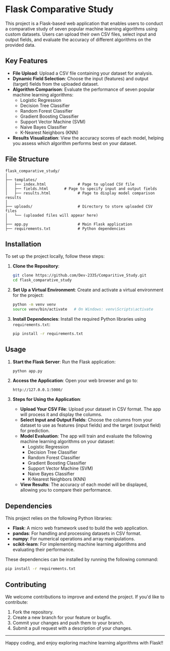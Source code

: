 
# Flask Comparative Study

This project is a Flask-based web application that enables users to conduct a comparative study of seven popular machine learning algorithms using custom datasets. Users can upload their own CSV files, select input and output fields, and evaluate the accuracy of different algorithms on the provided data.

## Key Features

- **File Upload**: Upload a CSV file containing your dataset for analysis.
- **Dynamic Field Selection**: Choose the input (features) and output (target) fields from the uploaded dataset.
- **Algorithm Comparison**: Evaluate the performance of seven popular machine learning algorithms:
  - Logistic Regression
  - Decision Tree Classifier
  - Random Forest Classifier
  - Gradient Boosting Classifier
  - Support Vector Machine (SVM)
  - Naive Bayes Classifier
  - K-Nearest Neighbors (KNN)
- **Results Visualization**: View the accuracy scores of each model, helping you assess which algorithm performs best on your dataset.

## File Structure

```
flask_comparative_study/
│
├── templates/
│   ├── index.html              # Page to upload CSV file
│   ├── fields.html       # Page to specify input and output fields
│   ├── results.html            # Page to display model comparison results
│
├── uploads/                    # Directory to store uploaded CSV files
│   └── (uploaded files will appear here)
│
├── app.py                      # Main Flask application
├── requirements.txt            # Python dependencies
```


## Installation

To set up the project locally, follow these steps:

1. **Clone the Repository**:
   ```bash
   git clone https://github.com/Dev-2335/Comparitive_Study.git
   cd flask_comparative_study
   ```

2. **Set Up a Virtual Environment**:
   Create and activate a virtual environment for the project:
   ```bash
   python -m venv venv
   source venv/bin/activate   # On Windows: venv\Scripts\activate
   ```

3. **Install Dependencies**:
   Install the required Python libraries using `requirements.txt`:
   ```bash
   pip install -r requirements.txt
   ```

## Usage

1. **Start the Flask Server**:
   Run the Flask application:
   ```bash
   python app.py
   ```

2. **Access the Application**:
   Open your web browser and go to:
   ```
   http://127.0.0.1:5000/
   ```

3. **Steps for Using the Application**:
   - **Upload Your CSV File**: Upload your dataset in CSV format. The app will process it and display the columns.
   - **Select Input and Output Fields**: Choose the columns from your dataset to use as features (input fields) and the target (output field) for prediction.
   - **Model Evaluation**: The app will train and evaluate the following machine learning algorithms on your dataset:
     - Logistic Regression
     - Decision Tree Classifier
     - Random Forest Classifier
     - Gradient Boosting Classifier
     - Support Vector Machine (SVM)
     - Naive Bayes Classifier
     - K-Nearest Neighbors (KNN)
   - **View Results**: The accuracy of each model will be displayed, allowing you to compare their performance.

## Dependencies

This project relies on the following Python libraries:

- **Flask**: A micro web framework used to build the web application.
- **pandas**: For handling and processing datasets in CSV format.
- **numpy**: For numerical operations and array manipulations.
- **scikit-learn**: For implementing machine learning algorithms and evaluating their performance.

These dependencies can be installed by running the following command:
```bash
pip install -r requirements.txt
```

## Contributing

We welcome contributions to improve and extend the project. If you'd like to contribute:

1. Fork the repository.
2. Create a new branch for your feature or bugfix.
3. Commit your changes and push them to your branch.
4. Submit a pull request with a description of your changes.


---

Happy coding, and enjoy exploring machine learning algorithms with Flask!!


